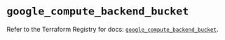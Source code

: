 # `google_compute_backend_bucket`

Refer to the Terraform Registry for docs: [`google_compute_backend_bucket`](https://registry.terraform.io/providers/hashicorp/google/5.17.0/docs/resources/compute_backend_bucket).
